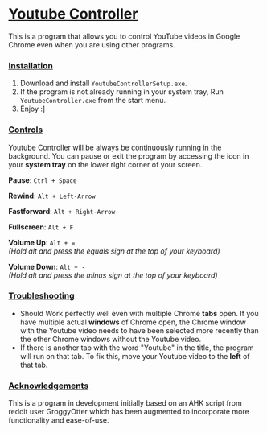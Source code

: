 # <ins>Youtube Controller</ins>
This is a program that allows you to control YouTube videos in Google Chrome even when you are using other programs.

### <ins>Installation</ins>

1. Download and install `YoutubeControllerSetup.exe`.  
2. If the program is not already running in your system tray, Run `YoutubeController.exe` from the start menu.
3. Enjoy :]

### <ins>Controls</ins>

Youtube Controller will be always be continuously running in the background. You can pause or exit the program by accessing the icon in your **system tray** on the lower right corner of your screen.

**Pause**: `Ctrl + Space`

**Rewind**: `Alt + Left-Arrow`

**Fastforward**: `Alt + Right-Arrow`

**Fullscreen**: `Alt + F`

**Volume Up**: `Alt + =`  
*(Hold alt and press the equals sign at the top of your keyboard)*

**Volume Down**: `Alt + -`  
*(Hold alt and press the minus sign at the top of your keyboard)*

### <ins>Troubleshooting</ins>
- Should Work perfectly well even with multiple Chrome **tabs** open. If you have multiple actual **windows** of Chrome open, the Chrome window with the Youtube video needs to have been selected more recently than the other Chrome windows without the Youtube video.  
- If there is another tab with the word "Youtube" in the title, the program will run on that tab. To fix this, move your Youtube video to the **left** of that tab.

### <ins>Acknowledgements</ins>
This is a program in development initially based on an AHK script from reddit user GroggyOtter which has been augmented to incorporate more functionality and ease-of-use.
